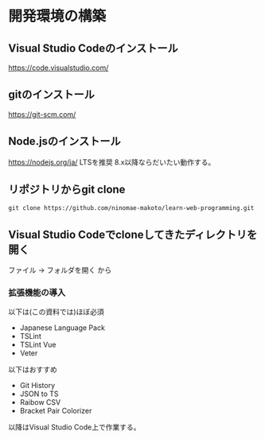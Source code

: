 

# 開発環境の構築

## Visual Studio Codeのインストール
https://code.visualstudio.com/

## gitのインストール
https://git-scm.com/

## Node.jsのインストール
https://nodejs.org/ja/
LTSを推奨
8.x以降ならだいたい動作する。

## リポジトリからgit clone

```
git clone https://github.com/ninomae-makoto/learn-web-programming.git
```

## Visual Studio Codeでcloneしてきたディレクトリを開く
ファイル → フォルダを開く から

### 拡張機能の導入

以下は(この資料では)ほぼ必須

- Japanese Language Pack
- TSLint
- TSLint Vue
- Veter

以下はおすすめ

- Git History
- JSON to TS
- Raibow CSV
- Bracket Pair Colorizer

以降はVisual Studio Code上で作業する。
